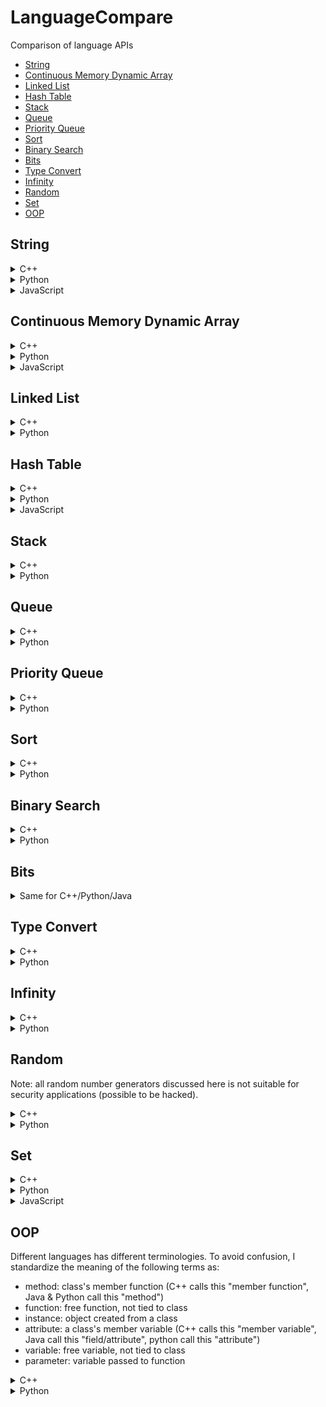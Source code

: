 # LanguageCompare
Comparison of language APIs
- [String](#string)
- [Continuous Memory Dynamic Array](#continuous-memory-dynamic-array)
- [Linked List](#linked-list)
- [Hash Table](#hash-table)
- [Stack](#stack)
- [Queue](#queue)
- [Priority Queue](#priority-queue)
- [Sort](#sort)
- [Binary Search](#binary-search)
- [Bits](#bits)
- [Type Convert](#type-convert)
- [Infinity](#infinity)
- [Random](#random)
- [Set](#set)
- [OOP](#oop)

## String
<details>
<summary>C++</summary>

#### Init
```
#include <string> //for string

// 1. single line
string s = "hello world"

// 2. multi line
string s = "hello "
           "world"; //same as s = "hello world"
```

#### String Builder
```
#include <iostream>
ostringstream oss;
oss<<"a"<<"b";
string s=iss.str();
```

#### String Format
```
#include <iomanip>
#include <bitset>

float a = 10.546;
cout<<a<<endl; //10.546
cout<<std::setprecision(2)<<std::fixed;
cout<<a<<endl; //10.55 (with good rounding)
cout<<std::setprecision(6)<<std::defaultfloat; //reset to default

cout<<std::setprecision(0)<<std::fixed;
cout<<a<<endl; //11 (with good rounding)
cout<<std::setprecision(6)<<std::defaultfloat; //reset to default

cout<<std::setprecision(2)<<std::scientific;
cout<<a<<endl; //1.05e+01
cout<<std::setprecision(6)<<std::defaultfloat; //reset to default

cout<<std::setw(12);
cout<<a<<endl; //      10.546 (left pad to 12 chars)
cout<<std::setw(0); //reset to default

cout<<std::setw(12)<<std::setfill ('0');
cout<<a<<endl; //00000010.546 (left pad to 12 chars with 0s)
cout<<std::setw(0)<<std::setfill (' '); //reset to default

cout<<std::setw(12)<<std::setfill ('0')<<std::left;
cout<<a<<endl; //10.546000000 (right pad to 12 chars with 0s)
cout<<std::setw(0)<<std::setfill (' ')<<std::right; //reset to default

int b = 100;
cout<<std::bitset<8*sizeof(b)>(b)<<endl; //00000000000000000000000001100100

cout<<std::oct; //octal: base 8
cout<<b<<endl; //144
cout<<std::dec;

cout<<std::hex; //hexal: base 16
cout<<b<<endl; //64
cout<<std::dec;
```

#### Substring
```
string subs = s.substr(startIdx, len);
```

#### Find Substring Index
```
size_t startIdx = s.find(substring);
if (startIdx == string::npos){
    //not found
}
```

#### Replace Substring
```
// 1. replace known segment
s.replace(startIdx, len, newstring); //replaced substring can be of different length than new string

// 2. find and replace first occurrence
size_t startIdx = s.find(substring);
if (startIdx != string::npos){
    s.replace(startIdx, substring.length(), newstring);
}

// 3. find and replace all occurrences
size_t startIdx = 0;
while ((startIdx = s.find(substring, startIdx)) != string::npos){
    s.replace(startIdx, substring.length(), newstring);
    startIdx += substring.length();
}
```

#### Reverse String
```
std::reverse(s.begin(),s.end()); //inplace
```

#### Split String
```
size_t startIdx = 0;
size_t endIdx = 0;
vector<string> splitted;
while ((endIdx = s.find(delimiter, startIdx)) != string::npos){
    splitted.emplace_back(s.substr(startIdx, endIdx-startIdx));
    startIdx = endIdx+delimiter.length();
}
splitted.emplace_back(s.substr(startIdx, endIdx-startIdx));
```

#### Trim
```
```

#### Change Case
```
#include <algorithm>

// 1. to upper
transform(s.begin(), s.end(),s.begin(), ::toupper);

// 2. to lower
transform(s.begin(), s.end(),s.begin(), ::tolower);

```

</details>

<details>
<summary>Python</summary>
    
#### Init
```
// 1. single line
s = 'hello world'

// 2. multi line
s = 'hello \
world' //same as s = "hello world"

// 3. multi line with line break
s = """hello
world""" // this will insert line break between "hello" and "world"
```

#### String Builder
```
// 1. array join
arr = []
arr.append('a')
arr.append('b')
s = ''.join(arr)

// 2. string format
a ='a'
b ='b'
s = f'{a}{b}' #python 3.6 and above
```

#### String Format
```
# fstring requires python 3.6 and above
a = 10.546
print(f'{a}') #10.546
print(f'{a:.2f}') #10.55 (with good rounding)
print(f'{a:.0f}') #11 (with good rounding)
print(f'{a:.2%}') #1054.60%
print(f'{a:%}') #1054.600000% (0 padded to achieve default chars)
print(f'{a:.2e}') #1.05e+01
print(f'{a:e}') #1.054600e+01 (0 padded to achieve default chars)
print(f'{a:12}') #      10.546 (left pad to 12 chars, same as {a:>12})
print(f'{a:<12}') #10.546 (right pad to 12 chars)
print(f'{a:012}') #00000010.546 (left pad to 12 chars with 0s, same as {a:>012})
print(f'{a:<012}') #10.546000000 (right pad to 12 chars with 0s)

b = 100
print(f'{b:b}') #1100100 (binary, base 2)
print(f'{b:o}') #144 (octal, base 8)
print(f'{b:x}') #64 (hexal, base 16)

c = (a,b)
print(f'{a},{b}') #10.546,100
print(f'{c}') #(10.546, 100)
```

#### Substring by Index
```
subs = s[startIdx:endIdx+1]
```

#### Find Substring Index
```
startIdx = s.find(substring) //return -1 if not found
```

#### Replace Substring
```
// 1. replace known segment
s = f'{s[:startIdx]}{newstring}{s[endIdx+1:]}'

// 2. find and replace first occurrence
s = s.replace(substring, newstring, 1)

// 3. find and replace all occurrences
s = s.replace(substring, newstring)
```

#### Reverse String
```
s = s[::-1]
```

#### Split String
```
arr = s.split(delimiter)
```

#### Trim
```
s = s.trim()
```

#### Change Case
```
// 1. to upper
s = s.upper()

// 2. to lower
s = s.lower()
```

</details>

<details>
<summary>JavaScript</summary>
    
#### Init
```
// 1. single line
let s = 'hello world'

// 2. multi line
TODO
```

#### String Builder
```
// template literals
let a ='a'
let b ='b'
let s = `${a}${b}`
```

#### String Format (TODO)
```
# fstring requires python 3.6 and above
a = 10.546
print(f'{a}') #10.546
print(f'{a:.2f}') #10.55 (with good rounding)
print(f'{a:.0f}') #11 (with good rounding)
print(f'{a:.2%}') #1054.60%
print(f'{a:%}') #1054.600000% (0 padded to achieve default chars)
print(f'{a:.2e}') #1.05e+01
print(f'{a:e}') #1.054600e+01 (0 padded to achieve default chars)
print(f'{a:12}') #      10.546 (left pad to 12 chars, same as {a:>12})
print(f'{a:<12}') #10.546 (right pad to 12 chars)
print(f'{a:012}') #00000010.546 (left pad to 12 chars with 0s, same as {a:>012})
print(f'{a:<012}') #10.546000000 (right pad to 12 chars with 0s)

b = 100
print(f'{b:b}') #1100100 (binary, base 2)
print(f'{b:o}') #144 (octal, base 8)
print(f'{b:x}') #64 (hexal, base 16)

c = (a,b)
print(f'{a},{b}') #10.546,100
print(f'{c}') #(10.546, 100)
```

#### Substring by Index (TODO)
```
subs = s[startIdx:endIdx+1]
```

#### Find Substring Index (TODO)
```
startIdx = s.find(substring) //return -1 if not found
```

#### Replace Substring (TODO)
```
// 1. replace known segment
s = f'{s[:startIdx]}{newstring}{s[endIdx+1:]}'

// 2. find and replace first occurrence
s = s.replace(substring, newstring, 1)

// 3. find and replace all occurrences
s = s.replace(substring, newstring)
```

#### Reverse String (TODO)
```
s = s[::-1]
```

#### Split String (TODO)
```
arr = s.split(delimiter)
```

#### Trim (TODO)
```
s = s.trim()
```

#### Change Case
```
// 1. to upper
let s = s.toUpperCase();

// 2. to lower
let s = s.toLowerCase();
```

</details>

## Continuous Memory Dynamic Array
<details>
<summary>C++</summary>

#### Init
```
#include <vector> //for vector
1. vector< T > vec;
2. vector< T > vec(size);
3. vector< T > vec(size, default);
4. vector< T > vec({a,b,c});
```
#### Iterate
```
// 1. if you only need to read, use range-based for loop
for(const T& item: vec){ } 

// 2. if you want to update, remove const keyword
for(T& item: vec){item = newitem;}

// 3. if you want to delete while iterating
vec.erase(remove_if(vec.begin(), vec.end(), [](const T &x)->bool { //note without &, x will be copied
    return (boolean condition, true for remove); 
}), vec.end());
```
#### Check if item exists
```
#include <algorithm> // for find
it = std::find (vec.begin(), vec.end(), item);
return it!=vec.end();
```
#### Search item first occurrence idx
```
#include <algorithm> // for find
#include <iterator> // for distance
it = std::find (vec.begin(), vec.end(), item);
if (it!=vec.end()){
    return std::distance(vec.begin(), it);
}else{
    //not found
}
```
#### Search item ALL occurrence idices
```
#include <algorithm> //for find
std::vector<T>::iterator it = vec.begin();
std::vector<int> indices;
while ((iter = std::find(it, vec.end(), item)) != vec.end())
{
    indices.push_back(std::distance(vec.begin(), it));
    ++it;
}
```
#### Count item
```
#include <algorithm> // for count
count = std::count(vec.begin(), vec.end(), item);
```
#### Add to back
```
// 1. item is copied, use this if item is received from elsewhere
vec.push_back(item);

// 2. item is created in-place, use this if item is created on spot
vec.emplace_back(Args of item constructor); 
```
#### Delete from back
```
// 1. 
if(!vec.empty()){ // important, if not checked, popping from empty vector causes error
    item = vec.back(); // make a copy of item (only if you need it later on)
    vec.pop_back(); // last item destructor called, return void
} 

// 2.
if(!vec.empty()){
    vec.resize(vec.size()-1); //last item destructor called
)
```
#### Insert to index i
```
// note the +/- operator is only defined for random access container like vector
// generally, only ++/-- is defined for sequential access container like linked list
// 1. item is copied, return iterator points to index i of resultant vector
it = vec.insert(vec.begin()+i, item);

// 2. item is created in-place, return iterator points to index i of resultant vector
it = vec.emplace(vec.bein()+i, Args of T constructor); 

// 3. copy items from another container's range [it_first, it_last) and insert to vec, starting at index i. return iterator points to index i of resultant vector
it = vec.insert(vec.bein()+i, it_first, it_last);

// 4. insert n copies of item starting at index i, return iterator points to index i of resultant vector
it = vec.insert(vec.bein()+i, n, item);
```
#### Delete from index i or range [i, i+n)
```
// 1. item at index i deleted and destructor called, return iterator points to index i of resultant vector
if (i<vec.size()){ // important, check range or error
    it = vec.erase(vec.begin()+i);
}

// 2. n elements deleted starting at index i deleted, items destructor called. return iterator points to index i of resultant vector. WARNING if iterator out of range, undefined behaviour occurs.
it = vec.erase(vec.begin()+i, vec.begin()+i+n);
```
#### Delete All
```
vec.clear(); //all element destructor called
```
#### Delete by Value
```
// 1. remove first occurence
#include <algorithm> // for find
it = std::find (vec.begin(), vec.end(), item);
if (it!=vec.end()){vec.erase(it);} //item destructor called

// 2. remove all occurrences
vec.erase(remove(vec.begin(), vec.end(), item), vec.end());
```
</details>

<details>
<summary>Python</summary>

#### Init
```
1. ls = [ ]
2. ls = [a,b,c]
3. ls = [a for i in range(size)] // or ls = [a]*size
```
#### Iterate
```
// 1. if you only need to read
for item in ls:
    print(item)

// 2. or the more conventional way
for idx in range(len(ls)):
    ls[idx]=newitem

// 3. or if you need idx and original item at the same time
for idx, item in enumerate(ls):
    print(item)
    ls[idx]=newitem

// 4. if you want remove items, use list comprehension. use slicing on left-hand-side to keep original references in case somewhere else is referring to this
ls[:] = [newitem for item in ls if (some condition)]
```
#### Check if item exists
```
return item in ls
```
#### Search item first occurrence idx
```
idx = None
try:
    idx = ls.index(item) //throw error if item not found
except:
    print('not found')
```
#### Search item ALL occurrence idices
```
indices = [i for i, x in enumerate(list) if x == item]
```
#### Count item
```
count = ls.count(item)
```
#### Add to back
```
// 1.
ls.append(item)

// 2.
ls[len(ls):]=[item] 
```
#### Delete from back
```
// 1. if you don't need the deleted item
del ls[-1]

// 2. if you need the deleted item
item = ls.pop()

// 3. another way
ls = ls[:-1]
```
#### Insert to index i
```
// 1.
ls.insert(i, item)

// 2.
ls[i:i]=[e] // new element must be wrapped in a list

// 3. insert n items starting at index i
3. ls[i:i]=[n elements]
```
#### Delete from index i or range [i, i+n)
```
// 1. if you don't need the deleted item
del ls[i]

// 2. if you need the deleted item
item = ls.pop(i)

// 3. delete multiple items
3. del ls[i:i+n]

// 4. another way of delete multiple items
ls = ls[:i]+ls[i+n:]
```
#### Delete All
```
1. ls.clear()
2. del ls[:]
```
#### Delete by value
```
// remove the first occurrence of item, throw error if item not found
try:
    ls.remove(item)
except:
    print('item not found')
```
</details>

<details>
<summary>JavaScript</summary>

#### Init
```
1. let ls = [ ];
2. let ls = [a,b,c];
```
#### Iterate (TODO)
```
// 1. if you only need to read
for item in ls:
    print(item)

// 2. or the more conventional way
for idx in range(len(ls)):
    ls[idx]=newitem

// 3. or if you need idx and original item at the same time
for idx, item in enumerate(ls):
    print(item)
    ls[idx]=newitem

// 4. if you want remove items, use list comprehension. use slicing on left-hand-side to keep original references in case somewhere else is referring to this
ls[:] = [newitem for item in ls if (some condition)]
```
#### Check if item exists
```
return ls.includes(item); //since ES2017
```
#### Search item first occurrence idx
```
const idx = ls.indexOf(item); //-1 if not found
```
#### Search item ALL occurrence idices (TODO)
```
indices = [i for i, x in enumerate(list) if x == item]
```
#### Count item 
```
const count = ls.length;
```
#### Add to back
```
ls.push(item)
```
#### Delete from back
```
// 1. in place
ls.splice(ls.length-1, 1)

// 2. copy
let ls = ls.slice(0, ls.length)
```
#### Insert to index i
```
// 1.
ls.splice(i, 0, item);

// 2. insert items to list starting at index i
ls.splice(i, 0, ...items);
```
#### Delete from index i or range [i, i+n)
```
// 1. copy
let ls = [...ls.slice(0, i), ...ls.slice(i + 1)];
let ls = [...ls.slice(0, i), ...ls.slice(i+n)];

// 2. in place
ls.splice(i, 1)
ls.splice(i, n)
```
#### Delete All (TODO)
```
1. ls.clear()
2. del ls[:]
```
#### Delete by value (TODO)
```
// remove the first occurrence of item, throw error if item not found
try:
    ls.remove(item)
except:
    print('item not found')
```
</details>

## Linked List
<details>
<summary>C++</summary>

There are two container in STL that can be used as list:
1. forward_list (singly linked list, no size count)
2. list (doublely linked list, has size count)

Although forward_list is simpler and less overhead, it is rather inconvenient to use. Instead, we'll use list.
#### Init
```
#include <list>
1. list<T> list;
2. list<T> list(size);
2. list<T> list(size, item); 
3. list<T> list({a,b,c});
```
#### Iterate
```
// 1. if you only need to read, use range-based for loop
for(const T& item: list){ } 

// 2. if you want to update, remove const keyword
for(T& item: vec){item = newitem;}

// 3. if you want to delete while iterating
list.remove_if([](const T &x)->bool { //note without &, x will be copied
    return (boolean condition, true for remove); 
}); //note unlike vector, the remove_if is build-in for forward-list/list
```
#### Check if item exists
```
#include <algorithm> // for find
it = std::find (list.begin(), list.end(), item);
return it!=list.end();
```
#### Access First Item
```
if(!list.empty()){ //important, front from empty causes error
    return list.front(); // if use list, there's symetric back()
}
```
#### Access Index i (O(i))
```
// WARNING: Do not use advance(it, i) cos it may surpass end() can cause undefined behaviour
idx = -1;
for(const T& item:list){
    ++idx;
    if (idx==i){
        return item;
    }
}
// item not found
return null;
```
#### Insert Front
```
// 1. copy
list.push_front(item); //if use list, there's symetric push_back()

// 2. copy
it = list.insert(list.begin(), item); // this means insert BEFORE the original item. return iterator points to the inserted item

// 3. item is constructed in place and added to front
list.emplace_front(Args for item constructor); //if use list, there's symetric emplace_back()

// 4. item is constructed in place and added to front
it = list.emplace(list.begin(), Args for item constructor);
```
#### Insert at Index i  (O(i))
```
// WARNING: Do not use advance(it, i) cos it may surpass end() can cause undefined behaviour
idx = -1;
it = list.begin();
while(it!=list.end()){
    ++idx;
    if(idx == i){
        it = list.insert(it, item); //use emplace if can
        break;
    }
    ++it; //note you cannot use it=it+1 cos + is not defined for list iterator 
}
```
#### Delete Front
```
if(!list.empty()){ //important, pop_front from empty causes error
    list.pop_front(); // if use list, there's symetric pop_back, item destructor called
}
```
#### Delete at Index i
```
idx = -1;
it = list.begin();
while(it!=list.end()){
    ++idx;
    if(idx == i){
        list.erase(it);
        break;
    }
    ++it; //note you cannot use it=it+1 cos + is not defined for list iterator 
}
```
#### Delete by Value
```
// 1. remove all occurrences of item
list.remove(item);

// 2. (only for list, not forward list) remove only the first occurrence of item
#include <algorithm> // for find
it = std::find (list.begin(), list.end(), item);
if(it!=list.end(){
    list.erase(it); //erase() is not available for forward_list which only has erase_after()
}
```

#### Delete All
```
list.clear();
```

</details>

<details>
<summary>Python</summary>

deque in python is a doublely linked list

#### Init
```
from collections import deque
dq = deque();
dq = deque(maxlen=n) //if maxlen specified and size exceed maxlen, depending on the side you are pushing, the other side element will be removed
dq = deque([a,b,c], maxlen=n)
```
#### Iterate
```
//1. if you only want to read
for item in dq:
    print(item)

//2. if you want to update
for idx in range(len(dq)):
    dq[idx] = item //this is very inefficient, consider cast to list then cast back, but reference will be recreated
```
#### Check if item exists
```
return item in dq;
```
#### Access Index i (O(i))
```
return dq[i]
```
#### Insert Front
```
dq.appendleft(item)
```
#### Insert at Index i  (O(i))
```
dq.insert(i,item)
```
#### Delete Front
```
dq.popleft()
```
#### Delete at Index i
```
del dq[i]
```
#### Delete by Value
```
dq.remove(item) //unlike C++, this removes only the first occurrence
```
#### Delete All
```
dq.clear()
```

</details>


## Hash Table
<details>
<summary>C++</summary>

#### Init
```
#include <unordered_map>
1. unordered_map<T1,T2> hash;
2. unordered_map<T1,T2> hash({ {key1,val1},{key2,val2},{key3,val3} });
```
#### Search item
```
it = hash.find(key);
if(it!=hash.end()) return it->second;
```
#### Insert item
```
hash[key]=value;
```
#### Update item
```
// 1.
it = hash.find(key);
if(it!=hash.end()) it->second=newvalue;

// 2. if you are sure that the key exists or don't care if new item added to hash
hash[key]=value;
```
#### Delete item
```
// 1.
it = hash.find(key);
if(it!=hash.end()) hash.erase(it); // calls item destructor

// 2. if you are sure that the key exists
count = hash.erase(key); // returns count of items removed, calls item destructor
```
#### Delete all items
```
hash.clear(); // calls items destructor
```
#### Iterate
```
// 1. if you only need to read
for(const pair< T1,T2 >& item: hash){ }

// 2. if you want to update, remove const (VERIFICATION NEEDED) 
for(pair< T1,T2 >& item: hash){ item.second=newvalue; }
```
</details>

<details>
<summary>Python</summary>

#### Init
```
1. dict={ };
2. dict={ key1:value1, key2:value2, key3:value3}
3. dict=collections.defaultdict(type) # if key not found, autocreate default value of type
```
#### Search item
```
// 1. return default if key does not exist
value = dict.get(key, default)

// 2. this is slow because duplicated search twice
if key in dict:
    value=dict[key]
```
#### Insert item
```
dict[key]=value;
```
#### Update item
```
// unfortunately, two search needed, unless you don't care if key exists
if key in dict:
    dict[key]=newvalue
```
#### Delete item
```
// 1. use this if you need the deleted item, return default if key does not exist
value = dict.pop(key, default)

// 2. only use this if you are sure that key exists
del dict[key] 
```
#### Delete all items
```
dict.clear();
```
#### Iterate
```
for key,value in dict.items(): #dict.iteritems() if python 2, enumerate(dict) is wrong cos it just print 0,1,2...
    print(key, value)
    dict[key] = newvalue
```
#### Convert to Array
```
//1. array of tupple
tuples = dict.items()

//2. array of keys
keys = list(dict.keys())

//3. array of values
values = list(dict.values())
```

</details>


<details>
<summary>JavaScript</summary>

Both object & map can be used as hash map, use map if needs frequent update.
#### Init
```
// map
1. let map = new Map();
2. let map = new Map([
        [key1, val1],
        [key2, val2],
        [key3, val3]
   ]);
3. let map = new Map([...anotherMap]);

// object
1. let obj = {};
2. let obj = {
        key1: val1,
        key2: val2,
        key3: val3
   };
3. let obj = {...anotherObj}; // careful with nested object
```
#### Search item
```
// map: return undefined if key does not exist
// works for both non-string & string key
const value = map.get(key);

//object
// 1. works for both non-string & string key
const value = obj[key];
// 2. works only for string key
const value = obj.key;
```
#### Insert item
```
// map
map.set(key, val);

// object
obj[key]=val;
```
#### Update item
```
// map
map.set(key, val);

// object
obj[key]=val;
```
#### Delete item
```
// map
// success == true if key exists, else false
const success = map.delete(key);

// obj
// success is always true regardless whether key exists or not
const success = delete obj[key];
```
#### Delete all items
```
// map
map.clear();

// obj has no clear operator, have to delete one by one or create new empty object
obj = {};
```
#### Iterate
```
// map
// 1.
for (const entry of map) {
    const key = entry[0];
    const val = entry[1];
}
// 2.
for (const [key, val] of map) {
}
// 3.
function sortByKey(a, b) {
    return a[0] > b[0] ? 1 : -1;
}
for (const [key, value] of [...map].sort(sortByKey)) {
}

// obj
const keys = Object.keys(obj);
keys.sort();
for (const key of keys) {
    const val = obj[key];
}
    
```
#### Convert to Array
```
// map
//1. array of tupples
const tuples = [...map]
//2. array of keys
const keys = [...map.keys()]
//3. array of values
const keys = [...map.values()]
// obj
//1. array of tupples
const tuples = Object.entries(obj)
//2. array of keys
const keys = Object.keys(obj)
//3. array of values
const values = Object.values(obj)
```

</details>

## Stack
<details>
<summary>C++</summary>

In C++ stack is a container adaptor which uses default underlying container deque. But the underlying container can also be vector or list. Therefore, deque, vector, list can all be used as stack directly, and additionally provide more functions. Do note that vector is continuous in memory so the reallocation will take time if it grows in size. While deque is not continuous so does not suffer this problem and that's probably why deque is the default container for stack. However, if you want to restrict the datastructure behaviour to only stack operations, then you should just use stack.

#### Init
```
// 1. use stl stack
#include <stack> //for stack, a container adaptor
stack<T> stack; //use default container dequeue

// 2. use deque
#include <deque>//for deque
deque<T> dq;
deque<T> dq({a,b,c});
```
#### Peek
```
// 1. use stack
if(!stack.empty()){ //error if top from empty
    item = stack.top();
}

// 2. use deque
if(!dq.empty()){ //error if back from empty
    item = dq.back();
}
```
#### Push
```
// 1. use stack, copy, use this if item is from somewhere else
stack.push(item);

// 2. use deque, copy
dq.push_back(item); 

// 3. use stack, item is constructed in-place and added to top of stack
stack.emplace(Args of item constructor);

// 4. use deque, item is constructed in-place
dq.emplace_back(Args of item constructor);
```
#### Pop
```
// 1. use stack
if(!stack.empty()){ //error if top/pop from empty
    item = stack.top(); //copy if you need
    stack.pop(); // item destructor called
}

// 2. use deque
if(!dq.empty()){ //error if back/pop_back from empty
    item = dq.back(); //copy if you need
    dq.pop_back(); //item destructor called
}
```
#### Delete All
```
// 1. use stack, there is no stack.clear() method
while(!stack.empty()){
    stack.pop();
}

// 2. use deque
dq.clear();
```

</details>

<details>
<summary>Python</summary>

There are 3 python data structures that support stack operations
1. list (continuous memeory)
2. collections.deque (recommended for stack)
3. queue.LifoQueue (more for multithreading purpose, invovles some overhead)

For the same reason as C++ vector, we avoid using list to implement stack due to reallocation cost. queue.LifoQueue restricts to only stack operations and is designed for multi thread. collections.deque can be used both as stack or queue and resembles C++ deque

#### Init
```
from collections import deque
dq = deque()
dq = deque(maxlen=n) //if maxlen specified and size exceed maxlen, depending on the side you are pushing, the other side element will be removed
dq = deque([a,b,c], maxlen=n)
```
#### Peek
```
if len(dq)>0:
    item = dq[-1] //O(1) complexity if you always append
    item = dq[0] //O(1) complexity if you always appendleft
```
#### Push
```
dq.append(item) // add to right
dq.appendleft(item) //add to left
```
#### Pop
```
if len(dq)>0:
    dq.pop() // if you always append
    dq.popleft() // if you always appendleft
```
#### Delete All
```
dq.clear()
```

</details>

## Queue
<details>
<summary>C++</summary>

In C++ queue is a container adaptor which uses default underlying container deque. But the underlying container can also be list (cannot be vector since it does not support pop_front). Therefore, deque, list can all be used as queue directly, and additionally provide more functions. However, if you want to restrict the datastructure behaviour to only queue operations, then you should just use queue.

#### Init
```
// 1. use stl queue
#include <queue> //for queue, a container adaptor
queue<T> q; //use default container dequeue

// 2. use deque
#include <deque>//for deque
deque<T> dq;
deque<T> dq({a,b,c});
```
#### Peek
```
// 1. use queue
if(!q.empty()){ //error if front from empty
    item = q.front();
}

// 2. use deque
if(!dq.empty()){ //error if front from empty
    item = dq.front();
}
```
#### Enqueue
```
// 1. use queue, copy, use this if item is from somewhere else
q.push(item);

// 2. use deque, copy
dq.push_back(item); 

// 3. use queue, item is constructed in-place and added to back of queue
q.emplace(Args of item constructor);

// 4. use deque, item is constructed in-place
dq.emplace_back(Args of item constructor);
```
#### Dequeue
```
// 1. use queue
if(!q.empty()){ //error if front/pop from empty
    item = q.front(); //copy if you need
    q.pop(); // item destructor called
}

// 2. use deque
if(!dq.empty()){ //error if front/pop_front from empty
    item = dq.front(); //copy if you need
    dq.pop_front(); //item destructor called
}
```
#### Delete All
```
// 1. use queue, there is no q.clear() method
while(!q.empty()){
    q.pop();
}

// 2. use deque
dq.clear();
```

</details>

<details>
<summary>Python</summary>

There are 2 python data structures that support queue operations
1. collections.deque (recommended for queue)
2. queue.FifoQueue (more for multithreading purpose, invovles some overhead)

queue.FifoQueue restricts to only queue operations and is designed for multi thread. collections.deque can be used both as stack or queue and resembles C++ deque

#### Init
```
from collections import deque
dq = deque()
dq = deque(maxlen=n) //if maxlen specified and size exceed maxlen, depending on the side you are pushing, the other side element will be removed
dq = deque([a,b,c], maxlen=n)
```
#### Peek
```
if len(dq)>0:
    item = dq[0] //O(1) complexity if you always append
    item = dq[-1] //O(1) complexity if you always appendleft
```
#### Enqueue
```
dq.append(item) // add to right
dq.appendleft(item) //add to left
```
#### Dequeue
```
if len(dq)>0:
    item=dq.popleft() // if you always append
    item=dq.pop() // if you always appendleft
```
#### Delete All
```
dq.clear()
```

</details>

## Priority Queue
<details>
<summary>C++</summary>

In C++ priority_queue is a container adaptor which uses default underlying container vector. But the underlying container can also be deque. Therefore, vector, deque can all be used as priority_queue directly, and additionally provide more functions. Do note that vector is continuous in memory so the reallocation will take time if it grows in size. While deque is not continuous so does not suffer this problem. However, if you want to restrict the datastructure behaviour to only priority_queue operations, then you should just use priority_queue.

#### Init
```
#include <queue>
//1. max heap
priority_queue<pair<int,T> >pq;

//2. min heap
priority_queue<pair<int,T>, vector<pair<int,T> >, greater<pair<int, T> > >pq;

//3. custom comparator
auto customCompare = [](const T& a, const T& b){
    return (compare a, b return bool);
};
priority_queue<T, vector<T>, decltype( customCompare )> pq(customCompare);
```
#### Peek
```
if (!pq.empty()){ //important, error if top from empty
    return pq.top();
} 
```
#### Push
```
//1. copy
pq.push(item);

//2. item is constructed in place and added to priority queue
pq.emplace(Args of item constructor); //for pair, its just two objects
```
#### Pop
```
if(!pq.empty()){ //important, error if pop from empty
    item = pq.top(); //copy if you need
    pq.pop(); //item destructor called
}
```
#### Update Priority
C++ priority does not straight forward support priority update. There are a few ways to work around:
1. make_heap on the underlying vector container when there is an update.
2. Push updated (priority, value) pair into the queue without trying to find and delete the old one. Take note of the value's latest priority in some other data structure. When poping from priority queue, check if the priority is latest, if not, keep popping. Accept the fact that there will be outdated data in the priority queue. 
3. Someone suggest use set, which has logN access, delete, update time. However, it does not support key-value pair.

Personally, I'll pick 1st method.
```
//external data structure which we can access and modify later
vector<pair<int,T> > external_vec; //first represents priority, you can also use a custom class instead of pair
external_vec.emplace_back(1,item1);
external_vec.emplace_back(3,item2);

//custom comparator for priority queue
auto customCompare = [](const pair<int,T>* a, const pair<int,T>* b){
    return a->first < b->first; //a max heap
};

//construct priority queue using data pointer (you can use shared_ptr too)
priority_queue<pair<int,T>*, vector<pair<int,T>* >, decltype( customCompare )> pq(customCompare);
pq.push(&(external_vec[0]));
pq.push(&(external_vec[1]));

//when a priority update is made
external_vec[0].first=5;

//update the underlying vector of the priority queue, taking advantage of the fact that vector memory is continuous. This step is O(N) in worst case 
make_heap(const_cast<pair<int,T>**>(&pq.top()), const_cast<pair<int,T>** >(&pq.top()) + pq.size(), customCompare);
```
#### Delete All
```
// there is no clear() function in priority_queue, same as stack/queue
while(!pq.empty()){
    pq.pop(); //item destructor called.
}
```

</details>

<details>
<summary>Python</summary>


#### Init
```
import heapq
pq=[] //yes, nothing just a list will do
```
#### Peek
```
if len(pq)>0:
    return pq[0] //python only support min heap, so pq[0] is mallest priority
```
#### Push
```
1. heapq.heappush(pq,[priority, item]) //note priority can be any comparable
2. priority, item = heapq.heappushpop(pq, [priority, item]) //this will do a push followed by pop, more efficient
```
#### Pop
```
1. priority, item = heapq.heappop(pq)
2. priority, item = heapq.heapreplace(pq, [priority, item]) //this will do a pop followed by push, more efficient
```
#### Update Priority
```
// you can directly update the list and heapify, but you must know that heapify will change the list ordering
pq[0][0]=1
heapq.heapify(pq)
```
#### Delete All
```
pq.clear()
```

</details>


## Sort
<details>
<summary>C++</summary>
           
```
#include <algorithm>

// sortable containers: vector, set, map
// 1. default non-descending (same for stable_sort)
sort(container.begin(), container.end());
sort(container.begin()+4, container.end()); //sort part of container (only works for continuous memeory container like vector)

// 2. non-increasing (same for stable_sort)
sort(container.begin(), container.end(), greater<T>());

// 3. custom comparator (same for stable_sort)
sort(container.begin(), container.end(), [](const <T> &a, const <T> &b) -> bool{ 
    return a.mProperty > b.mProperty; 
});

```

</details>

<details>
<summary>Python</summary>
           
```
// 1. default non-descending (python sort is always stable)
list.sort() //in place
list = sorted(list/tuple/dictionary/set/frozenset) //return new "list"

// 2. non-increasing
list.sort(reverse=True)
list = sorted(list/tuple/dictionary/set/frozenset, reverse=True)

// 3. custom comparator
list.sort(key=lambda element: element.name.lower())
list.sort(key=lambda x,y: cmp(x.name.lower(),y.name.lower())) //more general and free than previous line
list = sorted(list/tuple/dictionary/set/frozenset, key=lambda element: element.name.lower())
list.sort(reverse=True, key=lambda element: element.name.lower())
list = sorted(list/tuple/dictionary/set/frozenset, reverse=True, key=lambda element: element.name.lower())

//4. sort dictionary
list_key_sorted = sorted(dict) //equivalent to sorted(prices.iterkeys())
list_val_sorted = sorted(dict.itervalues())
list_tuple_sorted_by_key = sorted(dict.iteritems()) // return list of (key,value) tupples sorted by key
list_tuple_sorted_by_val = sorted(dict.iteritems(), key=lambda x: x[1]) // return list of (key,value) tupples sorted by key
```

</details>

           
## Binary Search
<details>
<summary>C++</summary>
           
```
TODO

```

</details>

<details>
<summary>Python</summary>
           
```
import bisect

# if found: idx will be the index of left-most item matching target
# if not found: idx will be the insertion position of the new item
# for the found case, you can also think it as the left-most insertion position of the target
1. idx = bisect.bisect_left(arr, target) # most of time, this should be used

# if found: idx will be the index of right-most item matching target + 1
# if not found: idx will be the insertion position of the new item (same as bisect_left)
# for the found case, you can also think it as the insertion position of the target
2. idx = bisect.bisect_right(arr, target)
```

</details>
      
## Bits

<details>
<summary>Same for C++/Python/Java</summary>

#### Init
```
// assign binary 1010 to int a, result in a=10
// note since a is int with 32 bits, this will
// prepend 1010 with 0s
a = 0b1010 
```

#### Print Binary
Refer to [String/String Format](#string-format)

#### Bitwise Operations
```
a = 0b1010
b = 0b0110

//and
c = a&b //10 prepend 0s

//or
c = a|b //1110 prepend 0s

//xor
c=a^b //1100 prepend 0s

//negate
c=~a //0101 prepend 1s which is equivalent to -1011 prepend 0s (2's complement)

//shift 1 bit left
c=a<<1 //10100 prepend 0s

//shift 3 bits right
c=a>>3 //1 prepend 0s

```

</details>

## Type Convert

<details>
<summary>C++</summary>

#### To String
```
//anything to string (since c++11)
#include <string>
string s = to_string(other_typed_variable)
```

#### From String
```
//(since c++11) 
//note string can contain things other than the desired type
//for example "hello 1001" if convert ot int will be 1001

#include <string>

//1. string to int famility
int i = stoi(str_base10);
int i = stoi(str_base16, nullptr, 16);
int i = stoi(str_base2, nullptr, 2);
long l = stol(s);
long long ll=stoll(s);
unsigned long ul=stoul(s);
unsigned long long ull=stoull(s);

//2. string to float famility
float f = stof(s);
double d = stod(s);
long double ld = stold(s);
```

#### General
```
//TypeA to TypeB
<TypeB> b = static_cast<TypeA>(a);
```

</details>
           
<details>
<summary>Python</summary>

#### General
```
//TypeA to TypeB
b = TypeB(a) //such as str(a), float(a), list(a)...
```

</details>

## Infinity

<details>
<summary>C++</summary>

#### Init
```
#include <limits>
float/double positiveInf= std::numeric_limits<float/double>::infinity(); // note int cannot, it will just be 0
float/double negativeInf= -std::numeric_limits<float/double>::infinity();
```

#### Operations
```
double inf = std::numeric_limits<double>::infinity();

// The following are TRUE
1000000<inf;
std::numeric_limits<int>::max()<inf;
std::numeric_limits<float>::max()<inf;
std::numeric_limits<double>::max()<inf;
inf+1 == inf;
inf-1 == inf;
inf*2 == inf;
inf/2 == inf;
pow(inf,2) == inf;
pow(inf,3) == inf;
-inf != inf; // -inf is negative infinity

double ninf = -std::numeric_limits<double>::infinity();

// The following are TRUE
-1000000>ninf;
std::numeric_limits<int>::min()>ninf;
std::numeric_limits<float>::min()>ninf;
std::numeric_limits<double>::min()>ninf;
ninf+1 == ninf;
ninf-1 == ninf;
ninf*2 == ninf;
ninf/2 == ninf;
pow(ninf,2) != ninf; //negative negative = positive
pow(ninf,3) == ninf;
-ninf != ninf; // -ninf is infinity

```

</details>

<details>
<summary>Python</summary>

#### Init
```
//1. no library needed
positiveInf=float('inf) //note, there is no int('inf')
negativeInf=float('-inf')

//2. math
#include math
positiveInf = math.inf
negativeInf = -math.inf

//3. numpy
#include numpy as np
positiveInf = np.inf
negativeInf = np.inf
```

#### Operations
```
behaves like C++, for all 3 initialization ways
```
</details>


## Random
Note: all random number generators discussed here is not suitable for security applications (possible to be hacked).

<details>
<summary>C++</summary>

#### Generate Random Numbers
- [About Source of Randomness](https://blog.cloudflare.com/ensuring-randomness-with-linuxs-random-number-generator/)
- [On how to seed mt19937](https://stackoverflow.com/questions/45069219/how-to-succinctly-portably-and-thoroughly-seed-the-mt19937-prng)
- [All provided distributions](http://www.cplusplus.com/reference/random/)
```
#include <random>  // Don't use srand()+rand() from <stdlib.h> anymore, they are not modern C++ and flawed!
#include <chrono>  // Needed only if you seed using system time

//step1: get a random seed (one per Peudo Random Number Generator(PRNG))
unsigned int seed = std::chrono::system_clock::now().time_since_epoch().count(); //seed using system time
unsigned int seed = std::random_device{}(); //seed using hardware CSPRNG, can fallback to some simple PRNG or even constants. Not recommended.

//step2: init a PRNG (one per thread, since the random generator is not thread safe)
std::mt19937 gen(seed); //A preconfigured mersenne_twister_engine with 2^19937 states and generates 32 bit uint_fast32_t
std::mt19937_64 gen(seed); //Same engine as above, generates 64 bit uint_fast64_t numbers, usually 32 bit will do

//step2.5: re-init a PRNG
gen.seed(new_seed);

//step3: define distribution to randomly sample from
std::uniform_int_distribution<T>  distrib(a, b); //range=[a, b], T must be IntType (short,int,long,long long, or their unsigned versions)
std::uniform_real_distribution<T> distrib(a, b); //range=[a, b), T must be RealType (float,double,long double)
std::normal_distribution<T>       distrib(mean, stddev); //normal distribution, T must be RealType
std::bernoulli_distribution       distrib(p); //return True with probability p, else False
std::binomial_distribution<T>     distrib(trials, p); //return True count, T must be IntType

//step4: get random numbers repeatedly
for (int n=0; n<N; ++n){
    rand_num = distrib(gen);
}
```

#### Random Shuffle
```
#include <algorithm>  //shuffle

//step1: get a random seed (one per Peudo Random Number Generator(PRNG))
unsigned int seed = std::chrono::system_clock::now().time_since_epoch().count(); //seed using system time

//step2: init a PRNG (one per thread, since the random generator is not thread safe)
std::mt19937 gen(seed); //A preconfigured mersenne_twister_engine with 2^19937 states and generates 32 bit uint_fast32_t
std::mt19937_64 gen(seed); //Same engine as above, generates 64 bit uint_fast64_t numbers, usually 32 bit will do

//step3: shuffle in place
shuffle (vector.begin(), vector.end(), gen);
```
</details>

<details>
<summary>Python</summary>

#### Generate Random Numbers
- [All provided distributions](https://docs.python.org/3/library/random.html)
```
import random

//step1: init random generator and seed it (one per program, random is thread safe)
random.seed()  // by default, seeded with system time, you can provide a number to fix the seed

//step2: get random numbers repeatedly
rand_num = random.randint(a,b)  //uniform in range=[a, b], return int
rand_num = random.randrange(a,b,step)  //uniform in range=[a, b), with range step=step, return int
rand_num = random.random() //uniform in range=[0.0, 1.0), return float
rand_num = random.uniform(a,b) //uniform in range=[a, b], return float. Note b may or may not be obtainable depending on rounding
rand_num = random.gauss(mean, stddev) //normal distribution, return float
rand_item = random.choice([a,b,c]) //choose an item in list uniformly
rand_seq = random.choices([a,b,c],[weight_a,weight_b,weight_c], k=x) //choose x items from list, with replacement, according to weights
rand_seq = random.sample([a,b,c], k=x)    # choose x items from list, without replacement
```

#### Random Shuffle
```
random.shuffle(list) // shuffle list
```

</details>

## Set
<details>
<summary>C++</summary>

#### Init
```
#include <unordered_set>
1. unordered_set<T> set;
2. unordered_set<T> set({a,b,c,a}); //initializer list, duplicates ignored
3. unordered_set<T> set(vec.begin(), vec.end()); //copy from vector, duplicates ignored
```
#### Search item
```
std::unordered_set<T>::const_iterator it = set.find(item);
return (it!=set.end() ? True : False;
```
#### Insert item
```
//1. insert 1 item, iterator points to existing or newly-inserted item, bool is True if insert successful
pair<iterator,bool> result = set.insert(item); //insert 1 item if not exist, copy
pair<iterator,bool> result = set.emplace(Args of item constructor);  //construct and insert inplace if not exist

//2. insert multiple items (no emplace equivalent, return no value)
set.insert ({a,b,c,a}); //initializer list, duplicates ignored
set.insert (vec.begin(), vec.end()); //copy from vector, duplicates ignored
```
#### Delete item
```
// 1. use iterator
std::unordered_set<T>::const_iterator it = set.find(item);
if(it!=set.end()) set.erase(it); // calls item destructor

// 2. use item
count = set.erase(item); // returns count of items removed, 0 if item not found. calls item destructor
```
#### Delete all items
```
set.clear(); // calls items destructor
```
#### Iterate
```
// 1. if you only need to read
for(const T& item: set){ }

// 2. delete while iterating
for (std::unordered_set<T>::const_iterator it = set.begin(); it != set.end(); ) {
    if (...) {
        it = set.erase(it); //the new it points to next item in set
    }else {++it;}
}
```
#### Convert to Array
```
vector<T> vec(set.begin(),set.end()); //copy
```
#### Set operations
No direct method to output set.
```
#include <algorithm>
//1. Union A | B
std::vector<T> vec(setA.size()+setB.size());
std::vector<T>::iterator it=std::set_union(setA.begin(), setA.end(), setB.begin(), setB.end(), vec.begin());
vec.resize(it-vec.begin()); //reduce oversized vector

//2. Intersection A & B
std::vector<T> vec(std::min(setA.size(),setB.size()));
std::vector<T>::iterator it=std::set_intersection(setA.begin(), setA.end(), setB.begin(), setB.end(), vec.begin());
vec.resize(it-vec.begin()); //reduce oversized vector

//3. Difference A-B
std::vector<T> vec(setA.size());
std::vector<T>::iterator it=std::set_difference(setA.begin(), setA.end(), setB.begin(), setB.end(), vec.begin());
vec.resize(it-vec.begin()); //reduce oversized vector

//4. Symmetric Difference A^B
std::vector<T> vec(setA.size()+setB.size());
std::vector<T>::iterator it=std::set_symmetric_difference(setA.begin(), setA.end(), setB.begin(), setB.end(), vec.begin());
vec.resize(it-vec.begin()); //reduce oversized vector

```
</details>

<details>
<summary>Python</summary>

#### Init
```
1. set=set()
2. set={a,b,c} //compare this with dict
3. set={x for x in x_list} //set comprehension
4. set=set(list) //copy, O(len(list))
```
#### Search item
```
if item in set:
    print(item)
```
#### Insert item
```
//1. single item
set.add(item)

//2. multiple items O(new items count)
set.update(list)
set.update(set)
set.update(set1, set2, set3...)
```
#### Delete item
```
// 1. remove and return a random item
if len(set)>0:
    item = set.pop()

// 2. remove item with no return
set.remove(item) // throw error if item not found
set.discard(item) //no error if item not found
```
#### Delete all items
```
set.clear();
```
#### Iterate
```
for item in set:
    print(item)
```
#### Convert to Array
```
list = list(set)
```
#### Set operations
```
//1.Union
set=A.union(B, C,...) //union method, O(sum of items in sets)
set=A|B|C|...         // | operator, O(sum of items in sets)
A.update(B, C,...)    //A is modified in place, O(sum of items in sets except A)

//2.Intersection
set=A.intersection(B, C,...) //intersection method, O(sum of items in sets except A)
set=A & B & C & ...          // & operator, O(sum of items in sets except A)
A.intersection_update(B, C,...) //A is modified in place, O(len(A)*number_of_other_sets)

//3.Difference
set=A.difference(B) // method, returns items in A but not in B, O(len(A))
set=A-B             // - operator, returns items in A but not in B, O(len(A))
A.difference_update(B) //A is modified in place, O(len(A))

//4. Symmetric Difference
set = A.symmetric_difference(B) //method, returns items not in both, O(len(A)+len(B))
set = A^B                       //^ operator, returns items not in both, O(len(A)+len(B))
A.symmetric_difference_update(B) //A is modified in place, O(len(B))

//5. Is Subset
A < B   // A is subset of B
A <= B  // equivalent to A.issubset(B)

//6. Is Superset
A > B   // A is superset of B
A >= B  // equivalent to B.issubset(A)

//7. Equal
A==B

//8. Is Disjoint
A.isdisjoint(B)

```

</details>

<details>
<summary>JavaScript</summary>

#### Init
```
1. let set=new Set();
2. let set=new Set([array items]);
```
#### Search item
```
if set.has(item):
    print(item)
```
#### Insert item
```
set.add(item)
```
#### Delete item
```
// success=true if item was in set, else false
const success = set.delete(item)
```
#### Delete all items
```
set.clear();
```
#### Iterate
```
for (const item of set) {
}
```
#### Convert to Array
```
let arr = [...set] //use spread operator
```
#### Set operations (TODO)
```
//1.Union
set=A.union(B, C,...) //union method, O(sum of items in sets)
set=A|B|C|...         // | operator, O(sum of items in sets)
A.update(B, C,...)    //A is modified in place, O(sum of items in sets except A)

//2.Intersection
set=A.intersection(B, C,...) //intersection method, O(sum of items in sets except A)
set=A & B & C & ...          // & operator, O(sum of items in sets except A)
A.intersection_update(B, C,...) //A is modified in place, O(len(A)*number_of_other_sets)

//3.Difference
set=A.difference(B) // method, returns items in A but not in B, O(len(A))
set=A-B             // - operator, returns items in A but not in B, O(len(A))
A.difference_update(B) //A is modified in place, O(len(A))

//4. Symmetric Difference
set = A.symmetric_difference(B) //method, returns items not in both, O(len(A)+len(B))
set = A^B                       //^ operator, returns items not in both, O(len(A)+len(B))
A.symmetric_difference_update(B) //A is modified in place, O(len(B))

//5. Is Subset
A < B   // A is subset of B
A <= B  // equivalent to A.issubset(B)

//6. Is Superset
A > B   // A is superset of B
A >= B  // equivalent to B.issubset(A)

//7. Equal
A==B

//8. Is Disjoint
A.isdisjoint(B)

```

</details>

## OOP

Different languages has different terminologies. To avoid confusion, I standardize the meaning of the following terms as:
- method: class's member function (C++ calls this "member function", Java & Python call this "method")
- function: free function, not tied to class
- instance: object created from a class
- attribute: a class's member variable (C++ calls this "member variable", Java call this "field/attribute", python call this "attribute")
- variable: free variable, not tied to class
- parameter: variable passed to function

<details>
<summary>C++</summary>

#### Basic Class Structure
See demo here:
- [SimpleClass.h](https://github.com/liyinnbw/cpp_boilerplate/blob/master/src/simple_class.h)
- [SimpleClass.cpp](https://github.com/liyinnbw/cpp_boilerplate/blob/master/src/simple_class.cpp)

#### Class Method and Attribute
```
//C.h
namespace ns{
Class C{
public:
    static ReturnType ClassMethod(const Type& arg); //class method can only read/write class attribute
                                                    //class method can be called with both instance and class
    static Type classAttribute;    //both instance and class method can read/write class attribute
};
}

//C.cpp
namespace ns{
Type C::classAttribute = 0;
ReturnType C::ClassMethod(const Type& arg){
    return classAttribute;
}
}
```

#### Inheritance
Although C++ supports multi-class inheritance, follow these rules:
1. multiple abstract class inheritance is allowed
2. multiple implementation class inheritance should be avoided
3. avoid deep inheritance
4. if the purpose of inheritance is to extend/override functionality, consider composition instead of inheritance
5. most of the time, inherit only from abstract class (interface)

See demo here:
- [BaseClass.h](https://github.com/liyinnbw/cpp_boilerplate/blob/master/src/inheritance/concrete_class.h)
- [BaseClass.cpp](https://github.com/liyinnbw/cpp_boilerplate/blob/master/src/inheritance/concrete_class.cpp)
- [ChildClass.h](https://github.com/liyinnbw/cpp_boilerplate/blob/master/src/inheritance/concrete_child_class.h)
- [ChildClass.cpp](https://github.com/liyinnbw/cpp_boilerplate/blob/master/src/inheritance/concrete_child_class.cpp)

#### Abstract Class
Abstract class in C++ is defined as a class with at least 1 pure virtual function. Abstract class cannot be instantiated at compile time. Try to use abstract class as interface only.

See demo here:
- [AbstractClass.h](https://github.com/liyinnbw/cpp_boilerplate/blob/master/src/inheritance/abstract_class_a.h)

#### Interface
C++ has no interface, you may use abstract class to serve this purpose.

#### Operators
See demo here:
- [OperatorOverloadedClass.h](https://github.com/liyinnbw/cpp_boilerplate/blob/master/src/operator_overload/operator_overloaded_class.h)

</details> 

<details>
<summary>Python</summary>

#### Basic Class Structure

Summary on python underscores:
- Single underscore prefix is a convention meaning "private". It has mostly no effect except for import * which will ignore anything starts with '_'
- Double underscore prefix will be replaced with '_ClassName__' outside the class. Its main purpose is to prevent accidental overriding
- More than double underscore prefix is the same as double underscore
- Double prefix and postfix underscore are reserved for special variable, function and should not be used with custom variable, function.

Note: Getters and setters are ignored for succinctness.
```
# namespace is automatically given by file name
class ClassName:
    def __init__(self, arg=0): # python class can only have 1 constructor, 
                               # if you need both default & parameterized constructors,
                               # supply parameters with default values
                               
        self.public_attribute = arg
        self._private_attribute = arg   # note single "_" is just a convention to indicate private
                                        # you can still access this attribute form outside using instance._private_attribute
                                        # however, anything with a single "_" will be ignored in from module import *

    def public_function(self):
        self._private_function()
        
    def _private_function(self):        # note single "_" is just a convention to indicate private
        print(self._private_attribute)  # you can still access this attribute form outside using instance._private_function()
                                        # however, anything with a single "_" will be ignored in from module import *
        
```

#### Class Method and Attribute
```
class ClassName:
    class_attribute = 0                 # you can read/write this from outside using ClassName.class_attribute
                                        # or invoke a class method
    
    def __init__(self, arg=0):
        class_attribute = 2             # this is a local variable, will NOT overwrite the actual class variable
        self.class_attribute = 1        # this is an attribute, will NOT overwrite the actual class variable
    
    @classmethod
    def class_method(cls):              # note "cls" is used instead of "self"
        print(cls.class_attribute)      # class method can read/write class attributes
                                        # class method CANT access instance attribute nor instance method (expected)
                                        # class method can be invoked using ClassName or instance
        
    @staticmethod
    def static_method():                # note there is no "self" nor "cls" needed, mostly used as pure helper function
        print(cls.class_attribute)      # static method CANT read/write class attributes
                                        # static method CANT access instance attribute nor instance method (expected)
                                        # static method can be invoked using ClassName or instance
```

#### Inheritance
Although python supports multi-class inheritance, it should be avoided as much as possible. Most time, inheritance can be replaced by composition.
```
import Base1
import Base2
class ClassA(Base1, Base2):   # multi-class inheritance, claimed to be left-to-right, depth-first 
                              # (but my test shows undeterministic behaviour)
    def __init__(self, arg=0):
        super().__init__(arg) # or super(ClassA,self).__init__(arg) in python 2
                              # you may also use Base1.__init__(arg), Base2.__init__(arg)
                              # but then you'll have to change the class name if
                              # the base class names changes later on.
                              
        print(self.parent_attribute) # once the parent has been initialized, the child can call parent variable easily
                                     # WARNING: avoid having same attribute name in parents and child
        
    def base_function(self, arg):    # override/extend parent function
        
        # invoke all parent methods from left to right, depth-first
        # WARNING: avoid having the same method name in both parents
        super().base_function(arg) # or super(ClassA,self).base_function(arg) in python 2
        
        # if the base class name is provided,
        # only depth-frst search the provided class
        Base1.base_function(arg)
        
        # do something else to extend the base class method
        
```

#### Abstract Class
While any class can serve as the base class, the abstract class will enforce its functions to be implemented by the child class. Else, the child class will throw error when instantiating (Since python 2.6). Python abstract class also serves as interface. 
```
from abc import ABC, abstractmethodd  

class Base(ABC): # abstract class inherit ABC class
    def __init__(self, arg):
        super().__init__() # or super(Base,self).__init__() in python 2
        self.var = arg     # abstract class can have attribute
    
    @abstractmethod        
    def abstract_function(self): # abstract method need not to be implemented
        pass
    
    @abstractmethod        
    def abstract_function(self): # abstract method can be implemented to provide basic functionality
        self.var = 0
```

#### Interface
Python has no interface, you may use abstract class to serve this purpose.

#### Operators
Avoid overriding operator as much as possible. If you have to, make sure the meaning of operator is intuitive and conventional.
```
class ClassName:
    def __init__(self):
        pass
    def __eq__(self,other):   #override == operator, default compare object hash, together with ___eq__ used by sort() and sorted()
        if isinstance(other, ClassA):
            return self.var == other.var
        return NotImplemented
        
    def __ne__(self, other):  #override != operator, only needed for python2
        result = self.__eq__(other)
        if result is not NotImplemented:
            return not result
        return NotImplemented
        
    def __lt__(self, other):  #override < operator, together with ___eq__ used by sort() and sorted()
        if isinstance(other, ClassA):
            return self.var < other.var
        return NotImplemented
        
    def __gt__(self, other):  #override > operator
        if isinstance(other, ClassA):
            return self.var > other.var
        return NotImplemented
        
    def __le__(self, other):  #override <= operator
        if isinstance(other, ClassA):
            return self.var <= other.var
        return NotImplemented
        
    def __ge__(self, other):  #override >= operator
        if isinstance(other, ClassA):
            return self.var >= other.var
        return NotImplemented
    
    def __cmp__(self, other): #no longer in use since python 3
        return NotImplemented
```

</details>
